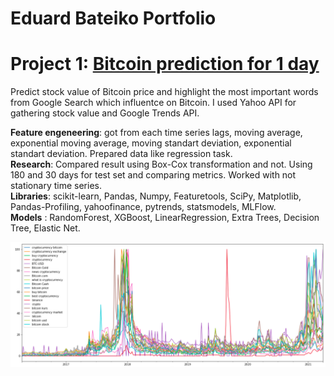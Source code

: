 # Eduard Bateiko Portfolio

# Project 1: [Bitcoin prediction for 1 day](https://bateikoed.github.io/dipl_program/bitcoin%20predicton/)

Predict stock value of Bitcoin price and highlight the most important words from Google Search which influentce on Bitcoin. I used Yahoo API for gathering stock value and Google Trends API. 

**Feature engeneering**: got from each time series lags, moving average, exponential moving average, moving standart deviation, exponential standart deviation. Prepared data like regression task. <br>
**Research**: Compared result using Box-Cox transformation and not. Using 180 and 30 days for test set and comparing metrics. Worked with not stationary time series. <br>
**Libraries**: scikit-learn, Pandas, Numpy, Featuretools, SciPy, Matplotlib, Pandas-Profiling, yahoofinance, pytrends, statsmodels, MLFlow.<br>
**Models** : RandomForest, XGBoost, LinearRegression, Extra Trees, Decision Tree, Elastic Net.

![](images/project1/2021-05-07_22-00.png)
